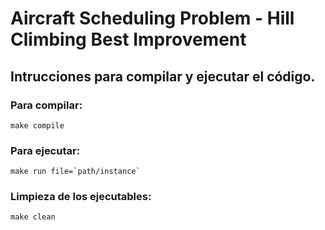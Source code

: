 # Aircraft Scheduling Problem - Hill Climbing Best Improvement

## Intrucciones para compilar y ejecutar el código.
### Para compilar:
```
make compile
```
### Para ejecutar:
```
make run file=`path/instance`
```
### Limpieza de los ejecutables:
```
make clean
```


